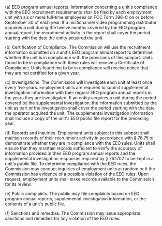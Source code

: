 (a) EEO program annual reports. Information concerning a unit's compliance with the EEO recruitment requirements shall be filed by each employment unit with six or more full-time employees on FCC Form 396-C on or before September 30 of each year. If a multichannel video programming distributor acquires a unit during the twelve months covered by the EEO program annual report, the recruitment activity in the report shall cover the period starting with the date the entity acquired the unit.

(b) Certification of Compliance. The Commission will use the recruitment information submitted on a unit's EEO program annual report to determine whether the unit is in compliance with the provisions of this subpart. Units found to be in compliance with these rules will receive a Certificate of Compliance. Units found not to be in compliance will receive notice that they are not certified for a given year.

(c) Investigations. The Commission will investigate each unit at least once every five years. Employment units are required to submit supplemental investigation information with their regular EEO program annual reports in the years they are investigated. If an entity acquires a unit during the period covered by the supplemental investigation, the information submitted by the unit as part of the investigation shall cover the period starting with the date the operator acquired the unit. The supplemental investigation information shall include a copy of the unit's EEO public file report for the preceding year.

(d) Records and inquiries. Employment units subject to this subpart shall maintain records of their recruitment activity in accordance with § 76.75 to demonstrate whether they are in compliance with the EEO rules. Units shall ensure that they maintain records sufficient to verify the accuracy of information provided in their EEO program annual reports and the supplemental investigation responses required by § 76.1702 to be kept in a unit's public file. To determine compliance with the EEO rules, the Commission may conduct inquiries of employment units at random or if the Commission has evidence of a possible violation of the EEO rules. Upon request, employment units shall make records available to the Commission for its review.

(e) Public complaints. The public may file complaints based on EEO program annual reports, supplemental investigation information, or the contents of a unit's public file.

(f) Sanctions and remedies. The Commission may issue appropriate sanctions and remedies for any violation of the EEO rules.

